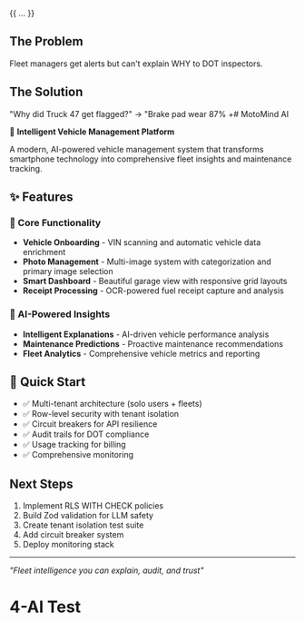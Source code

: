 {{ ... }}

## The Problem
Fleet managers get alerts but can't explain WHY to DOT inspectors.

## The Solution
"Why did Truck 47 get flagged?" → "Brake pad wear 87% +# MotoMind AI

🚗 **Intelligent Vehicle Management Platform**

A modern, AI-powered vehicle management system that transforms smartphone technology into comprehensive fleet insights and maintenance tracking.

## ✨ Features

### 🔧 Core Functionality
- **Vehicle Onboarding** - VIN scanning and automatic vehicle data enrichment
- **Photo Management** - Multi-image system with categorization and primary image selection
- **Smart Dashboard** - Beautiful garage view with responsive grid layouts
- **Receipt Processing** - OCR-powered fuel receipt capture and analysis

### 🤖 AI-Powered Insights
- **Intelligent Explanations** - AI-driven vehicle performance analysis
- **Maintenance Predictions** - Proactive maintenance recommendations
- **Fleet Analytics** - Comprehensive vehicle metrics and reporting

## 🚀 Quick Start
- ✅ Multi-tenant architecture (solo users + fleets)
- ✅ Row-level security with tenant isolation
- ✅ Circuit breakers for API resilience
- ✅ Audit trails for DOT compliance
- ✅ Usage tracking for billing
- ✅ Comprehensive monitoring

## Next Steps
1. Implement RLS WITH CHECK policies
2. Build Zod validation for LLM safety
3. Create tenant isolation test suite
4. Add circuit breaker system
5. Deploy monitoring stack

---

*"Fleet intelligence you can explain, audit, and trust"*
# 4-AI Test
